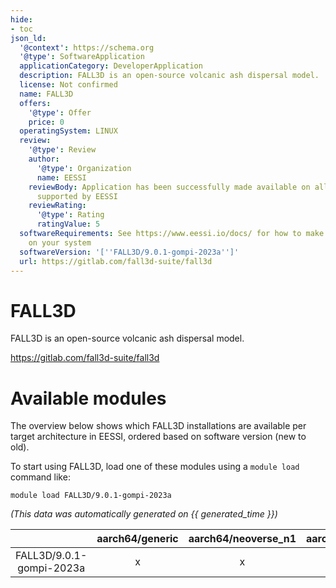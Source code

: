 ```yaml
---
hide:
- toc
json_ld:
  '@context': https://schema.org
  '@type': SoftwareApplication
  applicationCategory: DeveloperApplication
  description: FALL3D is an open-source volcanic ash dispersal model.
  license: Not confirmed
  name: FALL3D
  offers:
    '@type': Offer
    price: 0
  operatingSystem: LINUX
  review:
    '@type': Review
    author:
      '@type': Organization
      name: EESSI
    reviewBody: Application has been successfully made available on all architectures
      supported by EESSI
    reviewRating:
      '@type': Rating
      ratingValue: 5
  softwareRequirements: See https://www.eessi.io/docs/ for how to make EESSI available
    on your system
  softwareVersion: '[''FALL3D/9.0.1-gompi-2023a'']'
  url: https://gitlab.com/fall3d-suite/fall3d
---
```


FALL3D
======


FALL3D is an open-source volcanic ash dispersal model.

https://gitlab.com/fall3d-suite/fall3d
# Available modules


The overview below shows which FALL3D installations are available per target architecture in EESSI, ordered based on software version (new to old).

To start using FALL3D, load one of these modules using a `module load` command like:

```shell
module load FALL3D/9.0.1-gompi-2023a
```

*(This data was automatically generated on {{ generated_time }})*  

| |aarch64/generic|aarch64/neoverse_n1|aarch64/neoverse_v1|aarch64/nvidia|x86_64/generic|x86_64/amd/zen2|x86_64/amd/zen3|x86_64/amd/zen4|x86_64/intel/haswell|x86_64/intel/sapphirerapids|x86_64/intel/skylake_avx512|aarch64/nvidia/grace|
| :---: | :---: | :---: | :---: | :---: | :---: | :---: | :---: | :---: | :---: | :---: | :---: | :---: |
|FALL3D/9.0.1-gompi-2023a|x|x|x|-|x|x|x|x|x|x|x|x|
